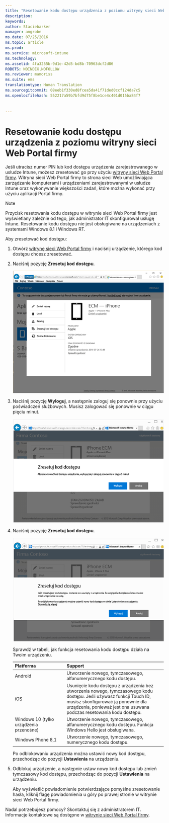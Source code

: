 ```yaml
---
title: "Resetowanie kodu dostępu urządzenia z poziomu witryny sieci Web Portal firmy | Microsoft Intune"
description: 
keywords: 
author: Staciebarker
manager: angrobe
ms.date: 07/25/2016
ms.topic: article
ms.prod: 
ms.service: microsoft-intune
ms.technology: 
ms.assetid: 4fa3255b-9d1e-42d5-bd8b-70963dcf2d86
ROBOTS: NOINDEX,NOFOLLOW
ms.reviewer: mamoriss
ms.suite: ems
translationtype: Human Translation
ms.sourcegitcommit: 08eeb1f330ed8fcea5da41f71ded0ccf124da7c5
ms.openlocfilehash: 552217a59b7bfd9d75f8be1ce4c401d015ba84f7


---
```



# Resetowanie kodu dostępu urządzenia z poziomu witryny sieci Web Portal firmy

Jeśli utracisz numer PIN lub kod dostępu urządzenia zarejestrowanego w usłudze Intune, możesz zresetować go przy użyciu [witryny sieci Web Portal firmy](http://portal.manage.microsoft.com). Witryna sieci Web Portal firmy to strona sieci Web umożliwiająca zarządzanie komputerami i urządzeniami zarejestrowanymi w usłudze Intune oraz wykonywanie większości zadań, które można wykonać przy użyciu aplikacji Portal firmy.

> [!NOTE]
> Przycisk resetowania kodu dostępu w witrynie sieci Web Portal firmy jest wyświetlany zależnie od tego, jak administrator IT skonfigurował usługę Intune. Resetowanie kodu dostępu nie jest obsługiwane na urządzeniach z systemami Windows 8.1 i Windows RT.

Aby zresetować kod dostępu:

1.  Otwórz [witrynę sieci Web Portal firmy](http://portal.manage.microsoft.com) i naciśnij urządzenie, którego kod dostępu chcesz zresetować.

2.  Naciśnij pozycję **Zresetuj kod dostępu**.

    ![resetp-passcode-option-on-company-portal-website](./media/iwp-screen-with-all-options.png)

3.  Naciśnij pozycję **Wyloguj**, a następnie zaloguj się ponownie przy użyciu poświadczeń służbowych. Musisz zalogować się ponownie w ciągu pięciu minut.

    ![sign-out-sign-back-in](./media/iwp-2-sign-out.png)

4.  Naciśnij pozycję **Zresetuj kod dostępu**.

    ![tap-reset-passcode](./media/iwp-3-tap-reset-passcode-after-signin.png)

    Sprawdź w tabeli, jak funkcja resetowania kodu dostępu działa na Twoim urządzeniu.

    |Platforma|Support|
    |------------|-----------|
    |Android|Utworzenie nowego, tymczasowego, alfanumerycznego kodu dostępu.|
    |iOS|Usunięcie kodu dostępu z urządzenia bez utworzenia nowego, tymczasowego kodu dostępu. Jeśli używasz funkcji Touch ID, musisz skonfigurować ją ponownie dla urządzenia, ponieważ jest ona usuwana podczas resetowania kodu dostępu.|
    |Windows 10 (tylko urządzenia przenośne)|Utworzenie nowego, tymczasowego, alfanumerycznego kodu dostępu. Funkcja Windows Hello jest obsługiwana.|
    |Windows Phone 8,1|Utworzenie nowego, tymczasowego, numerycznego kodu dostępu.|
    Po odblokowaniu urządzenia można ustawić nowy kod dostępu, przechodząc do pozycji **Ustawienia** na urządzeniu.

5.  Odblokuj urządzenie, a następnie ustaw nowy kod dostępu lub zmień tymczasowy kod dostępu, przechodząc do pozycji **Ustawienia** na urządzeniu.

    Aby wyświetlić powiadomienie potwierdzające pomyślne zresetowanie hasła, kliknij flagę powiadomienia u góry po prawej stronie w witrynie sieci Web Portal firmy.

Nadal potrzebujesz pomocy? Skontaktuj się z administratorem IT. Informacje kontaktowe są dostępne w [witrynie sieci Web Portal firmy](http://portal.manage.microsoft.com).





<!--HONumber=Aug16_HO5-->


